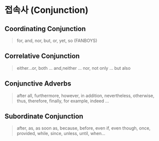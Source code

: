 # 접속사 (Conjunction)

## Coordinating Conjunction

> for, and, nor, but, or, yet, so (FANBOYS)

## Correlative Conjunction

> either…or, both … and,neither … nor, not only … but also

## Conjunctive Adverbs

> after all, furthermore, however, in addition, nevertheless, otherwise, thus, therefore, finally, for example, indeed …

## Subordinate Conjunction

> after, as, as soon as, because, before, even if, even though, once, provided, while, since, unless, until, when…
